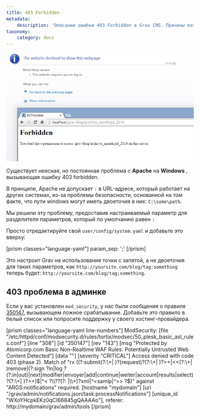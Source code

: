 ```yaml
---
title: 403 Forbidden
metadata:
    description: 'Описание ошибки 403 Forbidden в Grav CMS. Причины возникновения.'
taxonomy:
    category: docs
---
```


![](forbidden-403.png?classes=border,shadow)

Существует неясная, но постоянная проблема с **Apache** на **Windows** , вызывающая ошибку 403 forbidden.

В принципе, Apache не допускает `:` в URL-адресе, который работает на других системах, из-за проблемы безопасности, основанной на том факте, что пути windows могут иметь двоеточия в них: `C:\some\path`.

Мы решили эту проблему, предоставив настраиваемый параметр для разделителя параметров, который по умолчанию равен `:`

Просто отредактируйте свой `user/config/system.yaml` и добавьте это вверху:

[prism classes="language-yaml"]
param_sep: ';'
[/prism]

Это настроит Grav на использование точки с запятой, а не двоеточия для таких параметров, как `http://yoursite.com/blog/tag:something` теперь будет: `http://yoursite.com/blog/tag;something`.

## 403 проблема в админке

Если у вас установлен `mod_security`, у нас были сообщения о правиле [350147](https://wiki.atomicorp.com/wiki/index.php/WAF_350147), вызывающем ложное срабатывание. Добавьте это правило в белый список или попросите поддержку у своего хостинг-провайдера.

[prism classes="language-yaml line-numbers"]
ModSecurity: [file "/etc/httpd/conf/modsecurity.d/rules/tortix/modsec/50_plesk_basic_asl_rules.conf"] [line "308"] [id "350147"] [rev "143"] [msg "Protected by Atomicorp.com Basic Non-Realtime WAF Rules: Potentially Untrusted Web Content Detected"] [data ""] [severity "CRITICAL"] Access denied with code 403 (phase 2). Match of "rx ((?:submit(?:\\+| )?(request)?(?:\\+| )?>+|<<(?:\\+| )remove|(?:sign ?in|log ?(?:in|out)|next|modifier|envoyer|add|continue|weiter|account|results|select)?(?:\\+| )?>+)$|^< ?\\??(?: |\\+)?xml|^<samlp|^>> ?$)" against "ARGS:notifications" required. [hostname "mydomain"] [uri "/grav/admin/notifications.json/task:processNotifications"] [unique_id "WXoYHcpkEKz0qCI66845gQAAAAo"], referer: http://mydomain/grav/admin/tools
[/prism]
